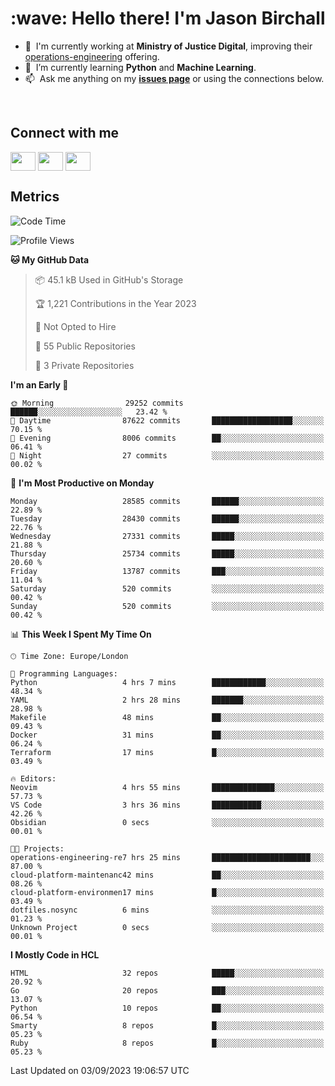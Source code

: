 <h1 align="left" id="jason-title">:wave: Hello there! I'm Jason Birchall</h1>

- :office: &nbsp;I'm currently working at **Ministry of Justice Digital**, improving their [operations-engineering](https://github.com/ministryofjustice/operations-engineering) offering.
- :seedling: &nbsp;I’m currently learning **Python** and **Machine Learning**.
- :mailbox: &nbsp;Ask me anything on my **[issues page]** or using the connections below.


<br>

<h2>Connect with me</h2>
<p>
<a href="https://twitter.com/jsonBirchall" target="blank"><img align="center" src="https://cdn.jsdelivr.net/npm/simple-icons@3.0.1/icons/twitter.svg" alt="" height="30" width="40" /></a>
<a href="https://keybase.io/json0" target="blank"><img align="center" src="https://cdn.jsdelivr.net/npm/simple-icons@3.0.1/icons/keybase.svg" alt="" height="30" width="40" /></a>
<a href="https://www.reddit.com/user/kakorate" target="blank"><img align="center" src="https://cdn.jsdelivr.net/npm/simple-icons@3.0.1/icons/reddit.svg" alt="" height="30" width="40" /></a>
</p>

<h2>Metrics</h2>

<!--START_SECTION:waka-->
![Code Time](http://img.shields.io/badge/Code%20Time-1%2C201%20hrs%208%20mins-blue)

![Profile Views](http://img.shields.io/badge/Profile%20Views-0-blue)

**🐱 My GitHub Data** 

> 📦 45.1 kB Used in GitHub's Storage 
 > 
> 🏆 1,221 Contributions in the Year 2023
 > 
> 🚫 Not Opted to Hire
 > 
> 📜 55 Public Repositories 
 > 
> 🔑 3 Private Repositories 
 > 
**I'm an Early 🐤** 

```text
🌞 Morning                29252 commits       ██████░░░░░░░░░░░░░░░░░░░   23.42 % 
🌆 Daytime                87622 commits       ██████████████████░░░░░░░   70.15 % 
🌃 Evening                8006 commits        ██░░░░░░░░░░░░░░░░░░░░░░░   06.41 % 
🌙 Night                  27 commits          ░░░░░░░░░░░░░░░░░░░░░░░░░   00.02 % 
```
📅 **I'm Most Productive on Monday** 

```text
Monday                   28585 commits       ██████░░░░░░░░░░░░░░░░░░░   22.89 % 
Tuesday                  28430 commits       ██████░░░░░░░░░░░░░░░░░░░   22.76 % 
Wednesday                27331 commits       █████░░░░░░░░░░░░░░░░░░░░   21.88 % 
Thursday                 25734 commits       █████░░░░░░░░░░░░░░░░░░░░   20.60 % 
Friday                   13787 commits       ███░░░░░░░░░░░░░░░░░░░░░░   11.04 % 
Saturday                 520 commits         ░░░░░░░░░░░░░░░░░░░░░░░░░   00.42 % 
Sunday                   520 commits         ░░░░░░░░░░░░░░░░░░░░░░░░░   00.42 % 
```


📊 **This Week I Spent My Time On** 

```text
🕑︎ Time Zone: Europe/London

💬 Programming Languages: 
Python                   4 hrs 7 mins        ████████████░░░░░░░░░░░░░   48.34 % 
YAML                     2 hrs 28 mins       ███████░░░░░░░░░░░░░░░░░░   28.98 % 
Makefile                 48 mins             ██░░░░░░░░░░░░░░░░░░░░░░░   09.43 % 
Docker                   31 mins             ██░░░░░░░░░░░░░░░░░░░░░░░   06.24 % 
Terraform                17 mins             █░░░░░░░░░░░░░░░░░░░░░░░░   03.49 % 

🔥 Editors: 
Neovim                   4 hrs 55 mins       ██████████████░░░░░░░░░░░   57.73 % 
VS Code                  3 hrs 36 mins       ███████████░░░░░░░░░░░░░░   42.26 % 
Obsidian                 0 secs              ░░░░░░░░░░░░░░░░░░░░░░░░░   00.01 % 

🐱‍💻 Projects: 
operations-engineering-re7 hrs 25 mins       ██████████████████████░░░   87.00 % 
cloud-platform-maintenanc42 mins             ██░░░░░░░░░░░░░░░░░░░░░░░   08.26 % 
cloud-platform-environmen17 mins             █░░░░░░░░░░░░░░░░░░░░░░░░   03.49 % 
dotfiles.nosync          6 mins              ░░░░░░░░░░░░░░░░░░░░░░░░░   01.23 % 
Unknown Project          0 secs              ░░░░░░░░░░░░░░░░░░░░░░░░░   00.01 % 
```

**I Mostly Code in HCL** 

```text
HTML                     32 repos            █████░░░░░░░░░░░░░░░░░░░░   20.92 % 
Go                       20 repos            ███░░░░░░░░░░░░░░░░░░░░░░   13.07 % 
Python                   10 repos            ██░░░░░░░░░░░░░░░░░░░░░░░   06.54 % 
Smarty                   8 repos             █░░░░░░░░░░░░░░░░░░░░░░░░   05.23 % 
Ruby                     8 repos             █░░░░░░░░░░░░░░░░░░░░░░░░   05.23 % 
```




 Last Updated on 03/09/2023 19:06:57 UTC
<!--END_SECTION:waka-->

<!-- links -->

[issues page]: https://github.com/jasonBirchall/jasonBirchall/issues "jasonBirchall/issues"
